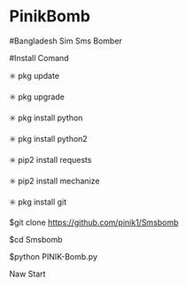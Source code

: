 # PinikBomb
#Bangladesh Sim Sms Bomber


#Install Comand


✳️ pkg update

✳️ pkg upgrade

✳️ pkg install python

✳️ pkg install python2

✳️ pip2 install requests

✳️ pip2 install mechanize

✳️ pkg install git

$git clone https://github.com/pinik1/Smsbomb


$cd Smsbomb


$python PINIK-Bomb.py

Naw Start
